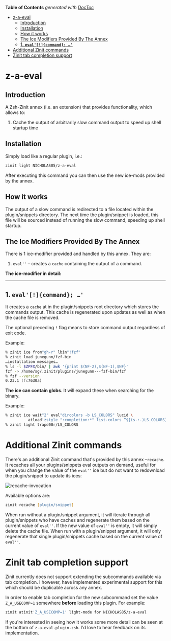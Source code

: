 <!-- START doctoc generated TOC please keep comment here to allow auto update -->
<!-- DON'T EDIT THIS SECTION, INSTEAD RE-RUN doctoc TO UPDATE -->
**Table of Contents**  *generated with [DocToc](https://github.com/thlorenz/doctoc)*

- [z-a-eval](#z-a-eval)
  - [Introduction](#introduction)
  - [Installation](#installation)
  - [How it works](#how-it-works)
  - [The Ice Modifiers Provided By The Annex](#the-ice-modifiers-provided-by-the-annex)
  - [1. **`eval'[!]{command}; …'`**](#1-evalcommand-)
- [Additional Zinit commands](#additional-zinit-commands)
- [Zinit tab completion support](#zinit-tab-completion-support)

<!-- END doctoc generated TOC please keep comment here to allow auto update -->

# z-a-eval

## Introduction

A Zsh-Zinit annex (i.e. an extension) that provides functionality, which
allows to:

  1. Cache the output of arbitrarily slow command output to speed up shell startup time

## Installation

Simply load like a regular plugin, i.e.:

```zsh
zinit light NICHOLAS85/z-a-eval
```

After executing this command you can then use the new ice-mods provided by
the annex.

## How it works

The output of a slow command is redirected to a file located within the plugin/snippets directory. The next time the plugin/snippet is loaded, this file will be sourced instead of running the slow command, speeding up shell startup.

## The Ice Modifiers Provided By The Annex

There is 1 ice-modifier provided and handled by this annex. They are:
  1. `eval''` – creates a `cache` containing the output of a command.

**The ice-modifier in detail:**

---

## 1. **`eval'[!]{command}; …'`**

It creates a `cache` at in the plugin/snippets root directory which stores the commands output. This cache is regenerated upon updates as well as when the cache file is removed.

The optional preceding `!` flag means to store command output regardless of exit code.

Example:

```zsh
% zinit ice from"gh-r" lbin"!fzf"
% zinit load junegunn/fzf-bin
…installation messages…
% ls -l $ZPFX/bin/ | awk '{print $(NF-2),$(NF-1),$NF}'
fzf -> /home/sg/.zinit/plugins/junegunn---fzf-bin/fzf
% fzf --version
0.23.1 (fc7630a)
```
**The ice can contain globs**. It will expand these when searching for the binary.

Example:

```zsh
% zinit ice wait"2" eval"dircolors -b LS_COLORS" lucid \
          atload'zstyle ":completion:*" list-colors “${(s.:.)LS_COLORS}”'
% zinit light trapd00r/LS_COLORS
```


# Additional Zinit commands

There's an additional Zinit command that's provided by this annex
–`recache`. It recaches all your plugins/snippets eval outputs on demand, useful for when you change the value of the `eval''` ice but do not want to redownload the plugin/snippet to update its ices:

![recache-invocation](https://raw.githubusercontent.com/NICHOLAS85/z-a-eval/master/images/recache.png)


Available options are:

```zsh
zinit recache [plugin/snippet]
```

When run without a plugin/snippet argument, it will iterate through all plugin/snippets who have caches and regenerate them based on the current value of `eval''`. If the new value of `eval''` is empty, it will simply delete the cache file.
When run with a plugin/snippet argument, it will only regenerate that single plugin/snippets cache based on the current value of `eval''`.

# Zinit tab completion support
Zinit currently does not support extending the subcommands available via tab completion. I however, have implemented experimental support for this which should be duplicable across any annex.

In order to enable tab completion for the new subcommand set the value `Z_A_USECOMP=1` somewhere **before** loading this plugin. For example:
```zsh
zinit atinit'Z_A_USECOMP=1' light-mode for NICHOLAS85/z-a-eval
```

If you're interested in seeing how it works some more detail can be seen at the bottom of `z-a-eval.plugin.zsh`. I'd love to hear feedback on its implementation.
